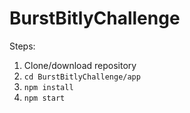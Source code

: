 # BurstBitlyChallenge

Steps:
1. Clone/download repository
2. `cd BurstBitlyChallenge/app`
2. `npm install`
2. `npm start`
